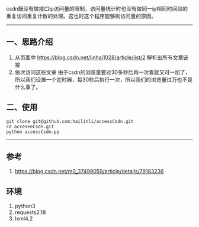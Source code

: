 csdn既没有做接口ip访问量的限制，访问量统计时也没有做同一ip相同时间段的重复访问重复计数的处理。这也时这个程序能够刷访问量的原因。

------

## 一、思路介绍
1. 从页面中 https://blog.csdn.net/linhai1028/article/list/2 解析出所有文章链接 
2. 依次访问这些文章 
由于csdn的浏览量要过30多秒后再一次看就又可一加了，所以我们设置一个定时器，每30秒后执行一次，所以我们的浏览量过万也不是什么事了。
## 二、使用
```
git clone git@github.com:hailinli/accessCsdn.git
cd acceseeCsdn.git
python accessCsdn.py
```
------

## 参考
1. https://blog.csdn.net/m0_37499059/article/details/79183236
## 环境
1. python3
2. requests2.18
3. lxml4.2
